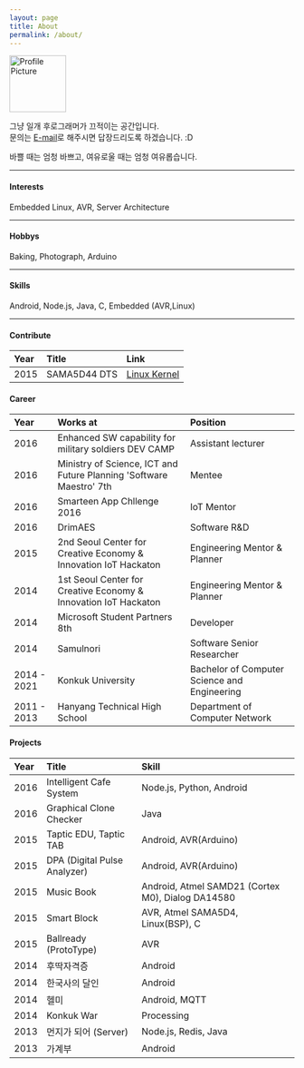 ```yaml
---
layout: page
title: About
permalink: /about/
---
```


<img src="http://graph.facebook.com/100001801169209/picture?type=large" title="Profile Picture" width="100" class="profile">

그냥 일개 후로그래머가 끄적이는 공간입니다.<br>
문의는 [E-mail][email]로 해주시면 답장드리도록 하겠습니다. :D<br>

바쁠 때는 엄청 바쁘고, 여유로울 때는 엄청 여유롭습니다.<br>

_ _ _

#### Interests

Embedded Linux, AVR, Server Architecture

_ _ _

#### Hobbys

Baking, Photograph, Arduino

_ _ _

#### Skills
Android, Node.js, Java, C, Embedded (AVR,Linux)

_ _ _

#### Contribute

| Year | Title | Link |
| :--- | :--- | :--- |
| 2015 | SAMA5D44 DTS | [Linux Kernel][linux_kernel] |



#### Career

| Year | Works at | Position |
| :- | :------------------------------ | :------------- |
| 2016 | Enhanced SW capability for military soldiers DEV CAMP | Assistant lecturer |
| 2016 | Ministry of Science, ICT and Future Planning 'Software Maestro' 7th | Mentee |
| 2016 | Smarteen App Chllenge 2016 | IoT Mentor |
| 2016 | DrimAES | Software R&D |
| 2015 | 2nd Seoul Center for Creative Economy & Innovation IoT Hackaton | Engineering Mentor & Planner |
| 2014 | 1st Seoul Center for Creative Economy & Innovation IoT Hackaton | Engineering Mentor & Planner |
| 2014 | Microsoft Student Partners 8th | Developer |
| 2014 | Samulnori | Software Senior Researcher |
| 2014 - 2021 | Konkuk University | Bachelor of Computer Science and Engineering |
| 2011 - 2013 | Hanyang Technical High School | Department of Computer Network |


#### Projects

| Year | Title           | Skill |
| :- | :--- | :--- |
| 2016 | Intelligent Cafe System | Node.js, Python, Android |
| 2016 | Graphical Clone Checker | Java |
| 2015 | Taptic EDU, Taptic TAB | Android, AVR(Arduino) |
| 2015 | DPA (Digital Pulse Analyzer) | Android, AVR(Arduino) |
| 2015 | Music Book | Android, Atmel SAMD21 (Cortex M0), Dialog DA14580 |
| 2015 | Smart Block | AVR, Atmel SAMA5D4, Linux(BSP), C |
| 2015 | Ballready (ProtoType) | AVR |
| 2014 | 후딱자격증 | Android |
| 2014 | 한국사의 달인 | Android |
| 2014 | 헬미 | Android, MQTT |
| 2014 | Konkuk War | Processing |
| 2013 | 먼지가 되어 (Server) | Node.js, Redis, Java |
| 2013 | 가계부 | Android |


[linux_kernel]: https://git.kernel.org/cgit/linux/kernel/git/stable/linux-stable.git/log/?id=refs%2Ftags%2Fv4.4.14&qt=author&q=suchang
[email]: https://git.kernel.org/cgit/linux/kernel/git/stable/linux-stable.git/log/?id=refs%2Ftags%2Fv4.4.14&qt=author&q=suchang
